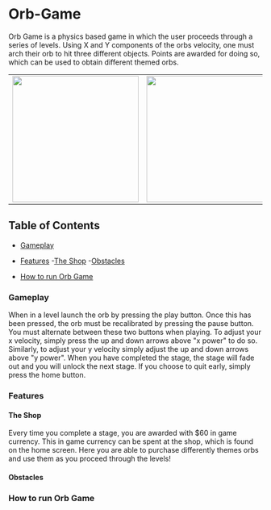 # Orb-Game
Orb Game is a physics based game in which the user proceeds through a series of levels. 
Using X and Y components of the orbs velocity, one must arch their orb to hit three different objects. 
Points are awarded for doing so, which can be used to obtain different themed orbs.

<table align="center">
    <tr>
        <td>
            <img src="https://github.com/IsaacWatt/Orb-Game/blob/master/docs/levels.jpg" width="250px">
        </td>
        <td>
            <img src="https://github.com/IsaacWatt/Orb-Game/blob/master/docs/menu.jpg" width="250px">
        </td>
        <td>
            <img src="https://github.com/IsaacWatt/Orb-Game/blob/master/docs/shop.jpg" width="250px">
        </td>
    </tr>
</table>

## Table of Contents

- [Gameplay](#gameplay)

- [Features](#features)
    -[The Shop](#the-shop)
    -[Obstacles](#obstacles)
    
- [How to run Orb Game](#how-to-run-orb-game)
    
### Gameplay

When in a level launch the orb by pressing the play button. Once this has been pressed, the orb must be recalibrated by pressing the pause button. You must alternate between these two buttons when playing. To adjust your x velocity, simply press the up and down arrows above "x power" to do so. Similarly, to adjust your y velocity simply adjust the up and down arrows above "y power". When you have completed the stage, the stage will fade out and you will unlock the next stage. If you choose to quit early, simply press the home button. 

### Features

#### The Shop
Every time you complete a stage, you are awarded with $60 in game currency. This in game currency can be spent at the shop, which is found on the home screen. Here you are able to purchase differently themes orbs and use them as you proceed through the levels! 

#### Obstacles 


### How to run Orb Game
